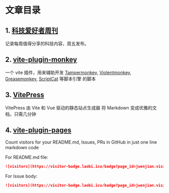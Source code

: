 # 文章目录

## 1. [科技爱好者周刊](https://github.com/ruanyf/weekly)

记录每周值得分享的科技内容，周五发布。

## 2. [vite-plugin-monkey](https://github.com/lisonge/vite-plugin-monkey)

一个 vite 插件，用来辅助开发 [Tampermonkey](https://www.tampermonkey.net/), [Violentmonkey](https://violentmonkey.github.io/), [Greasemonkey](https://www.greasespot.net/), [ScriptCat](https://docs.scriptcat.org/) 等脚本引擎 的脚本

## 3. [VitePress](https://vitepress.dev/zh/)

VitePress
由 Vite 和 Vue 驱动的静态站点生成器
将 Markdown 变成优雅的文档，只需几分钟

## 4. [vite-plugin-pages](https://visitor-badge.laobi.icu/#docs/)

Count visitors for your README.md, Issues, PRs in GitHub
in just one line markdown code

For README.md file:

```markdown
![visitors](https://visitor-badge.laobi.icu/badge?page_id=jwenjian.visitor-badge)
```

For Issue body:

```markdown
![visitors](https://visitor-badge.laobi.icu/badge?page_id=jwenjian.visitor-badge.issue.1)
```

